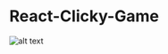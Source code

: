# React-Clicky-Game
![alt text](https://github.com/hyelim3316/React-Clicky-Game/blob/master/pokemon_react.gif "GIF")
